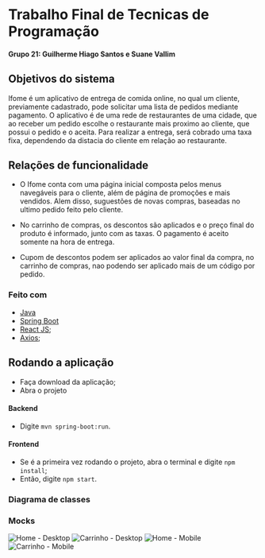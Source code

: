 ﻿# Trabalho Final de Tecnicas de Programação
#### Grupo 21: Guilherme Hiago Santos e Suane Vallim

## Objetivos do sistema
Ifome é um aplicativo de entrega de comida online, no qual um cliente, previamente cadastrado, pode solicitar uma lista de pedidos mediante pagamento. O aplicativo é de uma rede de restaurantes de uma cidade, que  ao receber um pedido escolhe o restaurante mais proximo ao cliente, que possui o pedido e o aceita. Para realizar a entrega, será cobrado uma taxa fixa, dependendo da distacia do cliente em relação ao restaurante.

## Relações de funcionalidade
 - O Ifome conta com uma página inicial composta pelos menus navegáveis para o cliente, além de página de promoções e mais vendidos. Alem disso, suguestões de novas compras, baseadas no ultimo pedido feito pelo cliente. 
 
- No carrinho de compras, os descontos são aplicados e o preço final do produto é informado, junto com as taxas. O pagamento 
é aceito somente na hora de entrega. 

- Cupom de descontos podem ser aplicados ao valor final da compra, no carrinho de compras, nao podendo ser aplicado mais de um código por pedido.

### Feito com
- [Java](https://www.java.com/pt_BR/)
- [Spring Boot](https://spring.io/)
- [React JS](https://github.com/facebook/react);
- [Axios](https://github.com/axios/axios);

## Rodando a aplicação
- Faça download da aplicação;
- Abra o projeto

#### Backend 
- Digite ```mvn spring-boot:run```.

#### Frontend
- Se é a primeira vez rodando o projeto, abra o terminal e digite ```npm install```;
- Então, digite ```npm start```.

### Diagrama de classes 
	
### Mocks
<img src="https://i.imgur.com/f9mYWrH.png" alt="Home - Desktop" title="Home - Desktop">
<img src="https://i.imgur.com/CPh02lm.png" alt="Carrinho - Desktop" title="Carrinho - Desktop">
<img src="https://i.imgur.com/IH7COaR.png" alt="Home - Mobile" title="Home - Mobile">
<img src="https://i.imgur.com/Bj0WCt8.png" alt="Carrinho - Mobile" title="Carrinho - Mobile">	
